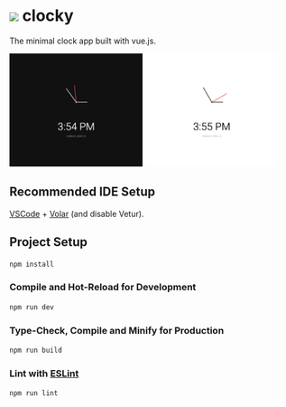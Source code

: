 # <img src="public/favicon.ico" height=20> clocky

The minimal clock app built with vue.js.

<p>
    <img src="screenshots/dark.png" height=200 alt="dark">
    <img src="screenshots/light.png" height=200 alt="light">
</p>

## Recommended IDE Setup

[VSCode](https://code.visualstudio.com/) + [Volar](https://marketplace.visualstudio.com/items?itemName=Vue.volar) (and disable Vetur).

## Project Setup

```sh
npm install
```

### Compile and Hot-Reload for Development

```sh
npm run dev
```

### Type-Check, Compile and Minify for Production

```sh
npm run build
```

### Lint with [ESLint](https://eslint.org/)

```sh
npm run lint
```